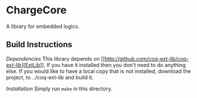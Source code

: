 ChargeCore
==========

A library for embedded logics.

Build Instructions
------------------

*Dependencies*
This library depends on [[http://github.com/coq-ext-lib/coq-ext-lib][ExtLib]].
If you have it installed then you don't need to do anything else. If you would
like to have a local copy that is not installed, download the project, to
../coq-ext-lib and build it.

*Installation*
Simply run ```make``` in this directory.